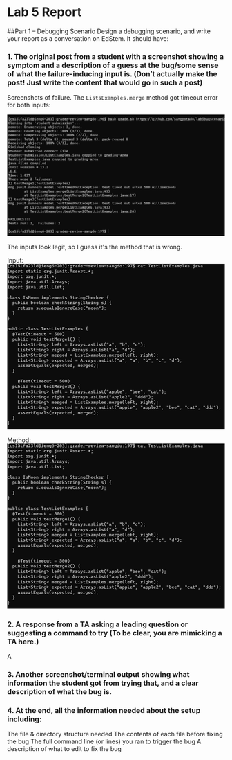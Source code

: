 # Lab 5 Report

##Part 1 – Debugging Scenario
Design a debugging scenario, and write your report as a conversation on EdStem. It should have:

### 1. The original post from a student with a screenshot showing a symptom and a description of a guess at the bug/some sense of what the failure-inducing input is. (Don’t actually make the post! Just write the content that would go in such a post)

Screenshots of failure. The `ListsExamples.merge` method got timeout error for both inputs:

![part1a](p1a.png)

The inputs look legit, so I guess it's the method that is wrong. 

Input:
![part1b](p1testexamples.png)

Method:
![part1c](p1listexamples.png)


### 2. A response from a TA asking a leading question or suggesting a command to try (To be clear, you are mimicking a TA here.)

A
### 3. Another screenshot/terminal output showing what information the student got from trying that, and a clear description of what the bug is.

### 4. At the end, all the information needed about the setup including:
The file & directory structure needed
The contents of each file before fixing the bug
The full command line (or lines) you ran to trigger the bug
A description of what to edit to fix the bug